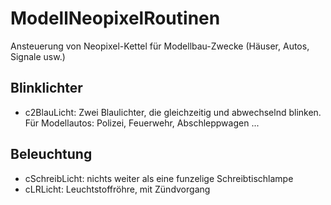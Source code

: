 # ModellNeopixelRoutinen
 Ansteuerung von Neopixel-Kettel für Modellbau-Zwecke (Häuser, Autos, Signale usw.)

## Blinklichter
- c2BlauLicht:  Zwei Blaulichter, die gleichzeitig und abwechselnd blinken. Für Modellautos: Polizei, Feuerwehr, Abschleppwagen ...

## Beleuchtung
- cSchreibLicht: nichts weiter als eine funzelige Schreibtischlampe 
- cLRLicht: Leuchtstoffröhre, mit Zündvorgang